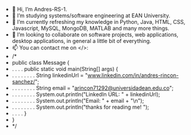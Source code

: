 - 👋 Hi, I’m Andres-RS-1.
- 👀 I’m studying systems/software engineering at EAN University.
- 🌱 I’m currently refreshing my knowledge in Python, Java, HTML, CSS, Javascript, MySQL, MongoDB, MATLAB and many more things.
- 💞️ I’m looking to collaborate on software projects, web applications, desktop applications, in general a little bit of everything.
- 📫 You can contact me on </>:
- /*
- public class Message {
- . . . . public static void main(String[] args) {
- . . . . . . . . String linkedinUrl = "www.linkedin.com/in/andres-rincon-sanchez/";
- . . . . . . . . String email = "arincon71292@universidadean.edu.co";
- . . . . . . . . System.out.println("LinkedIn URL: " + linkedinUrl);
- . . . . . . . . System.out.println("Email: " + email + "\n");
- . . . . . . . . System.out.println("thanks for reading me! ");
- . . . . }
- }
- */
<!---
Andres-RS-1/Andres-RS-1 is a ✨ special ✨ repository because its `README.md` (this file) appears on your GitHub profile.
You can click the Preview link to take a look at your changes.
--->
